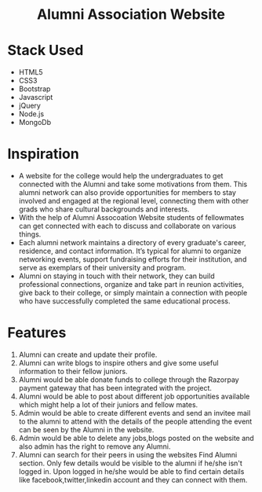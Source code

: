 <h1 align="center">
  Alumni Association Website
</h1>


# Stack Used
<ul>
  <li>HTML5</li> 
  <li>CSS3</li>
  <li>Bootstrap</li>
  <li>Javascript</li>
  <li>jQuery</li>
  <li>Node.js</li>
  <li>MongoDb</li>
</ul>

# Inspiration
<ul>
  <li>
    A website for the college would help the undergraduates to get connected with the Alumni and take some motivations from them. This alumni network can also provide opportunities for members to stay involved and engaged at the regional level, connecting them with other grads who share cultural backgrounds and interests.
  </li>
  <li>
    With the help of Alumni Assocoation Website students of fellowmates can get connected with each to discuss and collaborate on various things.
  </li>
  <li>
    Each alumni network maintains a directory of every graduate's career, residence, and contact information. It’s typical for alumni to organize networking events, support fundraising efforts for their institution, and serve as exemplars of their university and program.
  </li>
  <li>
    Alumni on staying in touch with their network, they can build professional connections, organize and take part in reunion activities, give back to their college, or simply maintain a connection with people who have successfully completed the same educational process.    
  </li>

</ul>

# Features
<ol>
  <li>
    Alumni can create and update their profile.
  </li>
  <li>
    Alumni can write blogs to inspire others and give some useful information to their fellow juniors.
  </li>
  <li>
    Alumni would be able donate funds to college through the Razorpay payment gateway that has been integrated with the project.
  </li>
  <li>
    Alumni would be able to post about different job opportunities available which might help a lot of their juniors and fellow mates.
  </li>
  <li>
    Admin would be able to create different events and send an invitee mail to the alumni to attend with the details of the people attending the event can be seen by the Alumni in the website. 
  </li>
  <li>
    Admin would be able to delete any jobs,blogs posted on the website and also admin has the right to remove any Alumni.
  </li>
  <li>
    Alumni can search for their peers in using the websites Find Alumni section. Only few details would be visible to the alumni if he/she isn't logged in. Upon logged in he/she would be able to find certain details like facebook,twitter,linkedin account and they can connect with them. 
  </li>
</ol>




